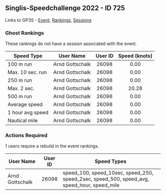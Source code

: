 ## Singlis-Speedchallenge 2022 - ID 725

Links to GP3S - [Event](https://www.gps-speedsurfing.com/default.aspx?mnu=event&val=725), [Rankings](https://www.gps-speedsurfing.com/default.aspx?mnu=eventranking&val=725), [Sessions](https://www.gps-speedsurfing.com/default.aspx?mnu=eventsessions&val=725)

### Ghost Rankings

These rankings do not have a session associated with the event.

| Speed Type | User Name | User ID | Speed (knots) |
| ---------- | --------- | :-----: | :-----------: |
| 100 m run | Arnd Gottschalk | 26098 | 0.00 |
| Max. 10 sec. run | Arnd Gottschalk | 26098 | 0.00 |
| 250 m run | Arnd Gottschalk | 26098 | 0.00 |
| Max. 2 sec. | Arnd Gottschalk | 26098 | 20.28 |
| 500 m run | Arnd Gottschalk | 26098 | 0.00 |
| Average speed | Arnd Gottschalk | 26098 | 0.00 |
| 1 hour avg speed | Arnd Gottschalk | 26098 | 0.00 |
| Nautical mile | Arnd Gottschalk | 26098 | 0.00 |

### Actions Required

1 users require a rebuild in the event rankings.

| User Name | User ID | Speed Types |
| --------- | :-----: | ----------- |
| Arnd Gottschalk | 26098 | speed_100, speed_10sec, speed_250, speed_2sec, speed_500, speed_avg, speed_hour, speed_mile |

